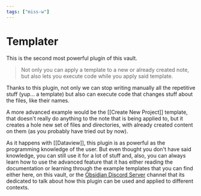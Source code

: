 ```yaml
---
tags: ["miss-w"]
---
```


# Templater

This is the second most powerful plugin of this vault. 

> Not only you can apply a template to a new or already created note, but also lets you execute code while you apply said template.

Thanks to this plugin, not only we can stop writing manually all the repetitive stuff (yup... a template) but also can execute code that changes stuff about the files, like their names.

A more advanced example would be the [[Create New Project]] template, that doesn't really do anything to the note that is being applied to, but it creates a hole new set of files and directories, with already created content on them (as you probably have tried out by now).

As it happens with [[Dataview]], this plugin is as powerful as the programming knowledge of the user. But even thought you don't have said knowledge, you can still use it for a lot of stuff and, also, you can always learn how to use the advanced feature that it has either reading the documentation or learning through the example templates that you can find either here, on this vault, or the [Obsidian Discord Server](https://obsidian.md/community) channel that its dedicated to talk about how this plugin can be used and applied to different contexts. 